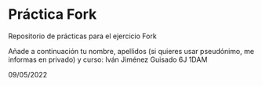 ﻿# Práctica Fork
Repositorio de prácticas para el ejercicio Fork

Añade a continuación tu nombre,  apellidos (si quieres usar pseudónimo, me informas en privado)  y curso:
Iván Jiménez Guisado 6J 1DAM

09/05/2022
